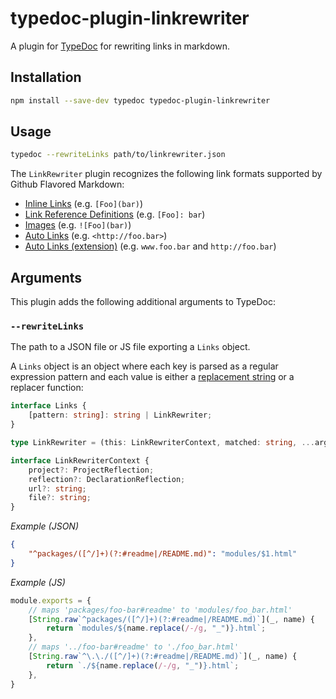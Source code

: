 # typedoc-plugin-linkrewriter

A plugin for [TypeDoc](https://github.com/TypeStrong/typedoc) for rewriting links in markdown.

## Installation

```sh
npm install --save-dev typedoc typedoc-plugin-linkrewriter
```

## Usage

```sh
typedoc --rewriteLinks path/to/linkrewriter.json
```

The `LinkRewriter` plugin recognizes the following link formats supported by Github Flavored Markdown:
- [Inline Links](https://github.github.com/gfm/#links) (e.g. `[Foo](bar)`)
- [Link Reference Definitions](https://github.github.com/gfm/#link-reference-definition) (e.g. `[Foo]: bar`)
- [Images](https://github.github.com/gfm/#images) (e.g. `![Foo](bar)`)
- [Auto Links](https://github.github.com/gfm/#autolinks) (e.g. `<http://foo.bar>`)
- [Auto Links (extension)](https://github.github.com/gfm/#autolinks-extension-) (e.g. `www.foo.bar` and `http://foo.bar`)

## Arguments

This plugin adds the following additional arguments to TypeDoc:

### `--rewriteLinks`

The path to a JSON file or JS file exporting a `Links` object.

A `Links` object is an object where each key is parsed as a regular expression pattern and
each value is either a [replacement string](https://developer.mozilla.org/en-US/docs/Web/JavaScript/Reference/Global_Objects/String/replace#Specifying_a_string_as_a_parameter) or a replacer function:

```ts
interface Links {
    [pattern: string]: string | LinkRewriter;
}

type LinkRewriter = (this: LinkRewriterContext, matched: string, ...args: any[]) => string;

interface LinkRewriterContext {
    project?: ProjectReflection;
    reflection?: DeclarationReflection;
    url?: string;
    file?: string;
}
```

*Example (JSON)*
```json
{
    "^packages/([^/]+)(?:#readme|/README.md)": "modules/$1.html"
}
```

*Example (JS)*
```js
module.exports = {
    // maps 'packages/foo-bar#readme' to 'modules/foo_bar.html'
    [String.raw`^packages/([^/]+)(?:#readme|/README.md)`](_, name) {
        return `modules/${name.replace(/-/g, "_")}.html`;
    },
    // maps '../foo-bar#readme' to './foo_bar.html'
    [String.raw`^\.\./([^/]+)(?:#readme|/README.md)`](_, name) {
        return `./${name.replace(/-/g, "_")}.html`;
    },
}
```
